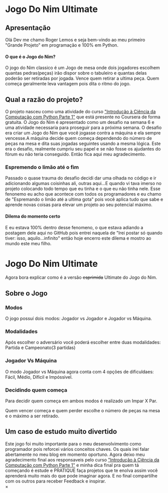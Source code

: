 # Jogo Do Nim Ultimate

<H2> Apresentação</H2>

Olá Dev me chamo Roger Lemos e seja bem-vindo ao meu primeiro "Grande Projeto" em programação e 100% em Python.

<h4>O que é o Jogo do Nim?</h4>

O jogo do Nim classico é um Jogo de mesa onde dois jogadores escolhem quantas pedras(peças) irão dispor sobre o tabuleiro e quantas delas poderão ser retiradas por jogada.
Vence quem retirar a ultima peça.
Quem começa geralmente leva vantagem pois dita o ritmo do jogo.

<h2>Qual a razão do projeto?</h2>
 
 O projeto nasceu como uma atividade do  curso <a href="https://www.coursera.org/learn/ciencia-computacao-python-conceitos">"Introdução à Ciência da Computação com Python Parte 1"</a> 
 que está presente no Coursera de forma gratuita. O Jogo do Nim é apresentado como um desafio na semana 6 e uma atividade necessaria para proseguir para a próxima semana. O desafio era criar 
 um Jogo do Nim que você jogasse contra a máquina e  ela sempre vencesse.A máquina decide quem começa dependendo do número de peças na mesa e dita suas jogadas seguintes usando a mesma lógica.
 Este era o desafio, realmente cumpriu seu papel e se não fosse os ajudantes do fórum eu não teria conseguido. Então fica aqui meu agradecimento.
 
 <h3>Espremendo o limão até o fim</h3>

Passado o quase trauma do desafio decidi dar uma olhada no código e ir adicionando algumas coisinhas ali, outras aqui...E quando vi tava imerso no projeto colocando todo tempo que eu tinha e o que eu não tinha nele.
Esse fenonemo eu acho que acontece com todos os programadores e eu chamo de "Espremando o limão até a ultima gota" pois você aplica tudo que sabe e aprende novas coisas para elevar um projeto ao seu potencial máximo.
<h4>Dilema do momento certo</h4>
E eu estava 100% dentro desse fenomeno, o que estava adiando a postagem dele aqui no GitHub pois entrei naquela de "Irei postar só quando tiver: isso, aquilo...infinito" então hoje encerro este dilema e mostro ao mundo 
este meu filho.

<H1> Jogo Do Nim Ultimate</h1>
Agora bora explicar como é a versão <strike>esprimida</strike> Ultimate do Jogo do Nim.

<h2> Sobre o Jogo </H2>

<h3>Modos</h3>

O jogo possuí dois modos: Jogador vs Jogador e Jogador vs Máquina.

<h3> Modalidades </h3>

Após escolher o adversário você poderá escolher entre duas modalidades: Partida e Campeonato(3 partidas)

<h3> Jogador Vs Máquina</h3>

O modo Jogador vs Máquina agora conta com 4 opções de dificuldaes: Fácil, Médio, Díficil e Impóssivel.

<h3> Decidindo quem começa </h3>

Para decidir quem começa em ambos modos é realizado um Impar X Par. 

Quem vencer começa e quem perder escolhe o número de peças na mesa e o máximo a ser retirado.

<H2>Um caso de estudo muito divertido </h2>
Este jogo foi muito importante para o meu desenvolvimento como programador pois reforcei vários conceitos chaves. Os quais irei falar abertamente no meu blog em momento oportuno. Agora deixo meu agradecimento final aos responsaveis 
pelo curso <a href="https://www.coursera.org/learn/ciencia-computacao-python-conceitos">"Introdução à Ciência da Computação com Python Parte 1"</a> e minha dica final pra quem tá começando é estude e PRATIQUE faça projetos que te enolva assim você aprenderá muito mais do que pode imaginar agora.
E no final compartilhe com os outros para receber Feedback e inspirar.

<!-- The grid: four columns -->
<div class="row">
  <div class="column">
    <img src="img_nature.jpg" alt="" onclick="myFunction(this);">
  </div>
  <div class="column">
    <img src="img_snow.jpg" alt="" onclick="myFunction(this);">
  </div>
  <div class="column">
    <img src="img_mountains.jpg" alt="" onclick="myFunction(this);">
  </div>
  <div class="column">
    <img src="img_lights.jpg" alt="" onclick="myFunction(this);">
  </div>
</div>

<!-- The expanding image container -->
<div class="container">
  <!-- Close the image -->
  <span onclick="this.parentElement.style.display='none'" class="closebtn">&times;</span>

  <!-- Expanded image -->
  <img id="expandedImg" style="width:100%">

  <!-- Image text -->
  <div id="imgtext"></div>
</div>


 
